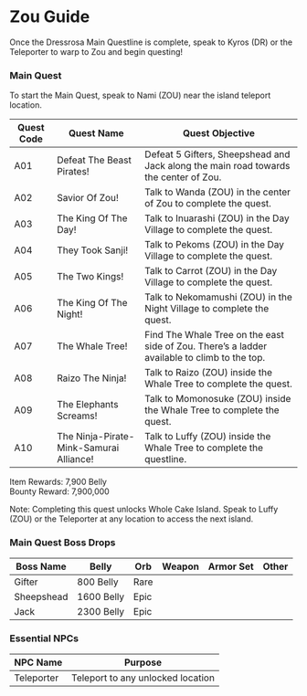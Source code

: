 # Zou Guide

Once the Dressrosa Main Questline is complete, speak to Kyros (DR) or the Teleporter to warp to Zou and begin questing!

### Main Quest

To start the Main Quest, speak to Nami (ZOU) near the island teleport location.

| Quest Code| Quest Name                             | Quest Objective|
|-----------|-----------                             |-----------|
| A01       | Defeat The Beast Pirates!              |Defeat 5 Gifters, Sheepshead and Jack along the main road towards the center of Zou.|
| A02       | Savior Of Zou!                         |Talk to Wanda (ZOU) in the center of Zou to complete the quest.|
| A03       | The King Of The Day!                   |Talk to Inuarashi (ZOU) in the Day Village to complete the quest.|
| A04       | They Took Sanji!                       |Talk to Pekoms (ZOU) in the Day Village to complete the quest.|
| A05       | The Two Kings!                         |Talk to Carrot (ZOU) in the Day Village to complete the quest.|
| A06       | The King Of The Night!                 |Talk to Nekomamushi (ZOU) in the Night Village to complete the quest.|
| A07       | The Whale Tree!                        |Find The Whale Tree on the east side of Zou. There’s a ladder available to climb to the top.|
| A08       | Raizo The Ninja!                       |Talk to Raizo (ZOU) inside the Whale Tree to complete the quest.|
| A09       | The Elephants Screams!                 |Talk to Momonosuke (ZOU) inside the Whale Tree to complete the quest.|
| A10       | The Ninja-Pirate-Mink-Samurai Alliance!|Talk to Luffy (ZOU) inside the Whale Tree to complete the questline.|


Item Rewards: 7,900 Belly<br>
Bounty Reward: 7,900,000

Note: Completing this quest unlocks Whole Cake Island. Speak to Luffy (ZOU) or the Teleporter at any location to access the next island.

### Main Quest Boss Drops

| Boss Name | Belly      | Orb    | Weapon               | Armor Set | Other        |
|-----------|------------|--------|-----------           |-----------|-----------   |
| Gifter    | 800 Belly  | Rare   |                      |           |              |
| Sheepshead| 1600 Belly | Epic   |                      |           |              |
| Jack      | 2300 Belly | Epic   |                      |           |              |

### Essential NPCs

| NPC Name         | Purpose                                    |
|-------------     |-----------                                 |
| Teleporter       | Teleport to any unlocked location          |